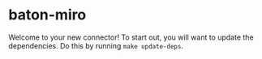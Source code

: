# baton-miro
Welcome to your new connector! To start out, you will want to update the dependencies.
Do this by running `make update-deps`.